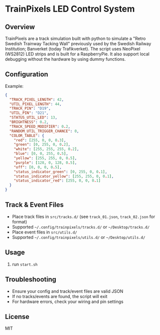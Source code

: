 # TrainPixels LED Control System

## Overview
TrainPixels are a track simulation built with python to simulate a "Retro Swedish Trainway Tacking Wall" previously used by the Swedish Railway Institution; Banverket (today Trafikverket). The script uses NeoPixel (WS2812) LED strips and is built for a RaspberryPie. It also support local debugging without the hardware by using dummy functions.

## Configuration

Example:
```json
{
  "TRACK_PIXEL_LENGTH": 42,
  "UTIL_PIXEL_LENGTH": 44,
  "TRACK_PIN": "D19",
  "UTIL_PIN": "D21",
  "STATUS_UTIL_LED": 13,
  "BRIGHTNESS": 0.2,
  "TRACK_SPEED_MODIFIER": 0.2,
  "RANDOM_UTIL_TRIGGER_CHANCE": 0,
  "COLOR_TABLE": {
    "red": [255, 0, 0, 0.3],
    "green": [0, 255, 0, 0.2],
    "white": [255, 255, 255, 0.2],
    "blue": [0, 0, 255, 0.5],
    "yellow": [255, 255, 0, 0.5],
    "purple": [128, 0, 128, 0.5],
    "off": [0, 0, 0, 0.5],
    "status_indicator_green": [0, 255, 0, 0.1],
    "status_indicator_yellow": [255, 255, 0, 0.1],
    "status_indicator_red": [255, 0, 0, 0.1]
  }
}
```

## Track & Event Files
- Place track files in `src/tracks.d/` (see `track_01.json`, `track_02.json` for format)
- Supported `~/.config/trainpixels/tracks.d/` or `~/Desktop/tracks.d/`
- Place event files in `src/utils.d/`
- Supported `~/.config/trainpixels/utils.d/` or `~/Desktop/utils.d/`

## Usage
1. run `start.sh` 

## Troubleshooting
- Ensure your config and track/event files are valid JSON
- If no tracks/events are found, the script will exit
- For hardware errors, check your wiring and pin settings

## License
MIT
